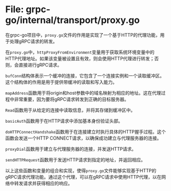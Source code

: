 # File: grpc-go/internal/transport/proxy.go

在grpc-go项目中，`proxy.go`文件的作用是实现了一个基于HTTP的代理功能，用于处理gRPC请求的转发。

在`proxy.go`中，`httpProxyFromEnvironment`变量用于获取系统环境变量中的HTTP代理地址。如果该变量被设置且有效，则会使用HTTP代理进行转发；否则，会直接进行gRPC请求。

`bufConn`结构体表示一个缓冲的连接，它包含了一个连接实例和一个读取缓冲区。这个结构体的作用是用于提供带缓冲的读取和写入能力。

`mapAddress`函数用于将origin和host参数中的域名映射为相应的地址。这在代理过程中非常重要，因为要将gRPC请求转发到正确的目标服务器。

`Read`函数用于从给定的连接中读取信息，并将其存储到缓冲区中。

`basicAuth`函数用于在HTTP请求中添加基本身份验证头部。

`doHTTPConnectHandshake`函数用于在连接建立时执行具体的HTTP握手过程。这个函数会发送一个HTTP CONNECT请求，以确保成功建立与代理服务器的连接。

`proxyDial`函数用于建立与代理服务器的连接，并发送HTTP请求。

`sendHTTPRequest`函数用于发送HTTP请求到指定的地址，并返回相应。

以上这些函数和变量的组合和实现，使得`proxy.go`文件能够实现基于HTTP的gRPC请求代理功能。通过这个代理，可以在gRPC请求中使用HTTP代理，以在网络中转发请求并获得相应的响应。

